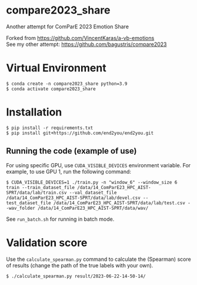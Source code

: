 # compare2023_share
Another attempt for ComParE 2023 Emotion Share

Forked from https://github.com/VincentKaras/a-vb-emotions  
See my other attempt: https://github.com/bagustris/compare2023

# Virtual Environment

```
$ conda create -n compare2023_share python=3.9
$ conda activate compare2023_share
```

# Installation

```
$ pip install -r requirements.txt
$ pip install git+https://github.com/end2you/end2you.git
```

## Running the code (example of use)
For using specific GPU, use `CUDA_VISIBLE_DEVICES` environment variable. For example, to use GPU 1, run the following command:
```
$ CUDA_VISIBLE_DEVICES=1 ./train.py -n "window_6" --window_size 6 train --train_dataset_file /data/14_ComParE23_HPC_AIST-SPRT/data/lab/train.csv --val_dataset_file /data/14_ComParE23_HPC_AIST-SPRT/data/lab/devel.csv --test_dataset_file /data/14_ComParE23_HPC_AIST-SPRT/data/lab/test.csv --wav_folder /data/14_ComParE23_HPC_AIST-SPRT/data/wav/
```

See `run_batch.sh` for running in batch mode.

# Validation score
Use the `calculate_spearman.py` command to calculate the (Spearman) score of results (change the path of the true labels with your own).

```
$ ./calculate_spearman.py result/2023-06-22-14-50-14/
```
